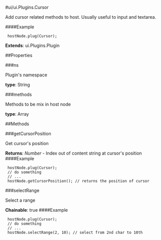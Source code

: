 #ui/ui.Plugins.Cursor

Add cursor related methods to host. Usually useful to input and textarea.

####Example

     hostNode.plug(Cursor);

**Extends**: ui.Plugins.Plugin

##Properties

###ns

Plugin's namespace

**type**: String

###methods

Methods to be mix in host node

**type**: Array

##Methods

###getCursorPosition

Get cursor's position

**Returns**: _Number_ - Index out of content string at cursor's position
####Example

     hostNode.plug(Cursor);
     // do something
     // ...
     hostNode.getCursorPosition(); // returns the position of cursor

###selectRange

Select a range

**Chainable**: true
####Example

     hostNode.plug(Cursor);
     // do something
     // ...
     hostNode.selectRange(2, 10); // select from 2nd char to 10th


